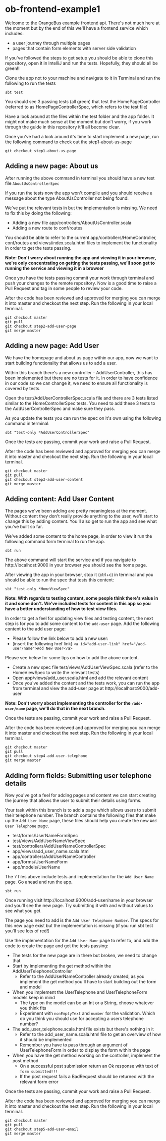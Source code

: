 # ob-frontend-example1

Welcome to the OrangeBus example frontend api. There's not much here at the moment but by the end of this we'll have a frontend service which includes:

* a user journey through multiple pages
* pages that contain form elements with server side validation

If you've followed the steps to get setup you should be able to clone this repository, open it in IntelliJ and run the tests. Hopefully, they should all be green!!

Clone the app not to your machine and navigate to it in Terminal and run the following to run the tests

```
sbt test
```

You should see 3 passing tests (all green) that test the HomePageController (referred to as HomePageControllerSpec, which refers to the test file)

Have a look around at the files within the test folder and the app folder. It might not make much sense at the moment but don't worry, if you work through the guide in this repository it'll all become clear.

Once you've had a look around it's time to start implement a new page, run the following command to check out the step1-about-us-page

```
git checkout step1-about-us-page
```

## Adding a new page: About us

After running the above command in terminal you should have a new test file `AboutUsControllerSpec`

If you run the tests now the app won't compile and you should receive a message about the type AboutUsController not being found.

We've put the relevant tests in but the implementation is missing. We need to fix this by doing the following:

* Adding a new file app/controllers/AboutUsController.scala
* Adding a new route to conf/routes

You should be able to refer to the current app/controllers/HomeController, conf/routes and views/index.scala.html files to implement the functionality in order to get the tests passing.

**Note: Don't worry about running the app and viewing it in your browser, we're only concentrating on getting the tests passing, we'll soon get to running the service and viewing it in a browser**

Once you have the tests passing commit your work through terminal and push your changes to the remote repository. Now is a good time to raise a Pull Request and tag in some people to review your code.

After the code has been reviewed and approved for merging you can merge it into master and checkout the next step. Run the following in your local terminal.

```
git checkout master
git pull
git checkout step2-add-user-page
git merge master
```

## Adding a new page: Add User

We have the homepage and about us page within our app, now we want to start building functionality that allows us to add a user.

Within this branch there's a new controller - AddUserController, this has been implemented but there are no tests for it. In order to have confidence in our code so we can change it, we need to ensure all functionality is covered by tests.

Open the test/AddUserControllerSpec.scala file and there are 3 tests listed similar to the HomeControllerSpec tests. You need to add these 3 tests to the AddUserControllerSpec and make sure they pass.

As you update the tests you can run the spec on it's own using the following command in terminal:

```
sbt "test-only *AddUserControllerSpec"
```

Once the tests are passing, commit your work and raise a Pull Request.

After the code has been reviewed and approved for merging you can merge it into master and checkout the next step. Run the following in your local terminal.

```
git checkout master
git pull
git checkout step3-add-user-content
git merge master
```
## Adding content: Add User Content

The pages we've been adding are pretty meaningless at the moment. Without content they don't really provide anything to the user, we'll start to change this by adding content. You'll also get to run the app and see what you've built so far.

We've added some content to the home page, in order to view it run the following command form terminal to run the app.

```
sbt run
```

The above command will start the service and if you navigate to http://localhost:9000 in your browser you should see the home page.

After viewing the app in your browser, stop it (ctrl+c) in terminal and you should be able to run the spec that tests this content:

```
sbt "test-only *HomeViewSpec"
```

**Note: With regards to testing content, some people think there's value in it and some don't. We've included tests for content in this app so you have a better understanding of how to test view files.**

In order to get a feel for updating view files and testing content, the next step is for you to add some content to the `add-user` page. Add the following content to the add user page:

* Please follow the link below to add a new user:
* (insert the following href link) `<a id="add-user-link" href="/add-user/name">Add New User</a>`

Please see below for some tips on how to add the above content.

* Create a new spec file test/views/AddUserViewSpec.scala (refer to the HomeViewSpec to write the relevant tests)
* Open app/views/add_user.scala.html and add the relevant content
* Once you've added the content and the tests work, you can run the app from terminal and view the add-user page at http://localhost:9000/add-user

**Note: Don't worry about implementing the controller for the `/add-user/name` page, we'll do that in the next branch.**

Once the tests are passing, commit your work and raise a Pull Request.

After the code has been reviewed and approved for merging you can merge it into master and checkout the next step. Run the following in your local terminal.

```
git checkout master
git pull
git checkout step4-add-user-telephone
git merge master
```

## Adding form fields: Submitting user telephone details

Now you've got a feel for adding pages and content we can start creating the journey that allows the user to submit their details using forms.

Your task within this branch is to add a page which allows users to submit their telephone number. The branch contains the following files that make up the `Add User Name` page, these files should help you create the new `Add User Telephone` page.

* test/forms/UserNameFormSpec
* test/views/AddUserNameViewSpec
* test/controllers/AddUserNameControllerSpec
* app/views/add_user_name.scala.html
* app/controllers/AddUserNameController
* app/forms/UserNameForm
* app/models/UserName

The 7 files above include tests and implementation for the `Add User Name` page. Go ahead and run the app.

```
sbt run
```

Once running visit http://localhost:9000/add-user/name in your browser and you'll see the new page. Try submitting it with and without values to see what you get.

The page you need to add is the `Add User Telephone Number`. The specs for this new page exist but the implementation is missing (if you run sbt test you'll see lots of red!)

Use the implementation for the `Add User Name` page to refer to, and add the code to create the page and get the tests passing:

* The tests for the new page are in there but broken, we need to change that
* Start by implementing the get method within the AddUserTelephoneController
    * Refer to the AddUserNameController already created, as you implement the get method you'll have to start building out the form and model
* When you implement the UserTelephone and UserTelephoneForm models keep in mind
    * The type on the model can be an Int or a String, choose whatever you think fits
    * Experiment with `nonEmptyText` and `number` for the validation. Which do you think you should use for accepting a users telephone number?
* The add_user_telephone.scala.html file exists but there's nothing in it
    * Refer to the add_user_name.scala.html file to get an overview of how it should be implemented
    * Remember you have to pass through an argument of UserTelephoneForm in order to display the form within the page
* When you have the get method working on the controller, implement the post method
    * On a successful post submission return an Ok response with text of `form submitted!!!`
    * If the post request fails a BadRequest should be returned with the relevant form error

Once the tests are passing, commit your work and raise a Pull Request.

After the code has been reviewed and approved for merging you can merge it into master and checkout the next step. Run the following in your local terminal.

```
git checkout master
git pull
git checkout step5-add-user-email
git merge master
```